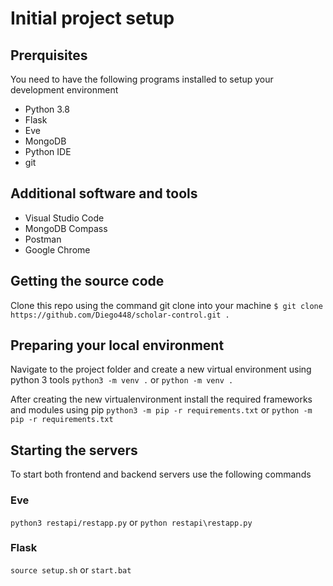 # Initial project setup
## Prerquisites
You need to have the following programs installed to setup your development environment
* Python 3.8
* Flask
* Eve
* MongoDB
* Python IDE
* git

## Additional software and tools
* Visual Studio Code
* MongoDB Compass
* Postman
* Google Chrome

## Getting the source code
Clone this repo using the command git clone into your machine
`$ git clone https://github.com/Diego448/scholar-control.git .`

## Preparing your local environment
Navigate to the project folder and create a new virtual environment using python 3 tools
`python3 -m venv .`
or
`python -m venv .`

After creating the new virtualenvironment install the required frameworks and modules using pip
`python3 -m pip -r requirements.txt`
or
`python -m pip -r requirements.txt`

## Starting the servers
To start both frontend and backend servers use the following commands
### Eve
`python3 restapi/restapp.py`
or 
`python restapi\restapp.py`

### Flask
`source setup.sh`
or
`start.bat`